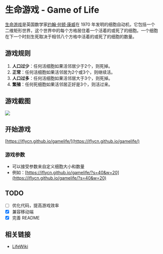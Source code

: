 # 生命游戏 - Game of Life
[生命游戏](https://baike.baidu.com/item/%E7%94%9F%E5%91%BD%E6%B8%B8%E6%88%8F)是英国数学家[约翰·何顿·康威](https://baike.baidu.com/item/%E7%BA%A6%E7%BF%B0%C2%B7%E4%BD%95%E9%A1%BF%C2%B7%E5%BA%B7%E5%A8%81)在 1970 年发明的细胞自动机，它包括一个二维矩形世界，这个世界中的每个方格居住着一个活着的或死了的细胞。一个细胞在下一个时刻生死取决于相邻八个方格中活着的或死了的细胞的数量。

## 游戏规则
1. **人口过少**：任何活细胞如果活邻居少于2个，则死掉。
2. **正常**：任何活细胞如果活邻居为2个或3个，则继续活。
3. **人口过多**：任何活细胞如果活邻居大于3个，则死掉。
4. **繁殖**：任何死细胞如果活邻居正好是3个，则活过来。

## 游戏截图
![](https://github.com/iflycn/gamelife/blob/master/ScreenGif.gif)

## 开始游戏
[https://iflycn.github.io/gamelife/](https://iflycn.github.io/gamelife/)
### 游戏参数
- 可以接受参数来自定义细胞大小和数量
- 例如：[https://iflycn.github.io/gamelife/?s=40&w=20](https://iflycn.github.io/gamelife/?s=40&w=20)

## TODO
- [ ] 优化代码，提高游戏效率
- [x] 兼容移动端
- [x] 完善 README

## 相关链接
- [LifeWiki](http://www.conwaylife.com/wiki/Main_Page)